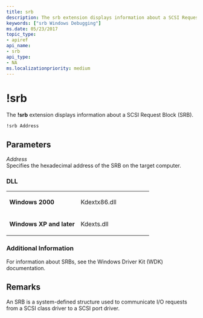 ```yaml
---
title: srb
description: The srb extension displays information about a SCSI Request Block (SRB).
keywords: ["srb Windows Debugging"]
ms.date: 05/23/2017
topic_type:
- apiref
api_name:
- srb
api_type:
- NA
ms.localizationpriority: medium
---
```


# !srb


The **!srb** extension displays information about a SCSI Request Block (SRB).

```dbgcmd
!srb Address 
```

## <span id="ddk__srb_dbg"></span><span id="DDK__SRB_DBG"></span>Parameters


<span id="_______Address______"></span><span id="_______address______"></span><span id="_______ADDRESS______"></span> *Address*   
Specifies the hexadecimal address of the SRB on the target computer.

### <span id="DLL"></span><span id="dll"></span>DLL

<table>
<colgroup>
<col width="50%" />
<col width="50%" />
</colgroup>
<tbody>
<tr class="odd">
<td align="left"><p><strong>Windows 2000</strong></p></td>
<td align="left"><p>Kdextx86.dll</p></td>
</tr>
<tr class="even">
<td align="left"><p><strong>Windows XP and later</strong></p></td>
<td align="left"><p>Kdexts.dll</p></td>
</tr>
</tbody>
</table>

 

### <span id="Additional_Information"></span><span id="additional_information"></span><span id="ADDITIONAL_INFORMATION"></span>Additional Information

For information about SRBs, see the Windows Driver Kit (WDK) documentation.

## Remarks

An SRB is a system-defined structure used to communicate I/O requests from a SCSI class driver to a SCSI port driver.

 

 





